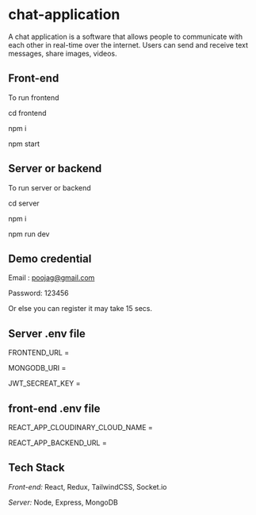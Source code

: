 # chat-application

A chat application is a software that allows people to communicate with each other in real-time over the internet. Users can send and receive text messages, share images, videos.

## Front-end

To run frontend

cd frontend

npm i

npm start

## Server or backend

To run server or backend

cd server

npm i

npm run dev

## Demo credential

Email : poojag@gmail.com

Password: 123456

Or else you can register it may take 15 secs.

## Server .env file

FRONTEND_URL = <Frontend URL>

MONGODB_URI = <Mongodb URI>

JWT_SECREAT_KEY = <JWT Secreat Key>

## front-end .env file

REACT_APP_CLOUDINARY_CLOUD_NAME = <Cloudinary cloud name>

REACT_APP_BACKEND_URL = <Backend URL>

## Tech Stack

_Front-end:_ React, Redux, TailwindCSS, Socket.io

_Server:_ Node, Express, MongoDB
